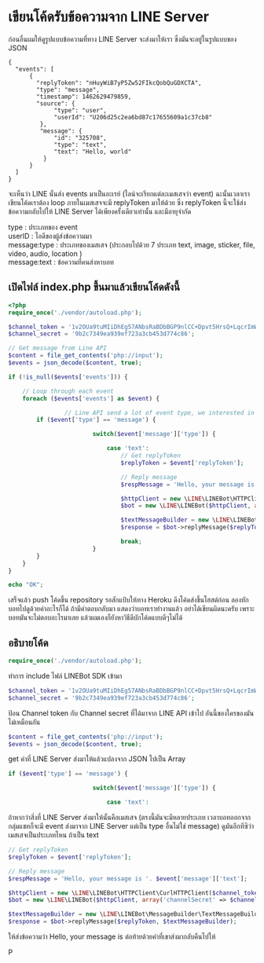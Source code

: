 # เขียนโค้ดรับข้อความจาก LINE Server

ก่อนอื่นผมให้ดูรูปแบบข้อความที่ทาง LINE Server จะส่งมาให้เรา ซึ่งมันจะอยู่ในรูปแบบของ JSON

```
{
  "events": [
      {
        "replyToken": "nHuyWiB7yP5Zw52FIkcQobQuGDXCTA",
        "type": "message",
        "timestamp": 1462629479859,
        "source": {
             "type": "user",
             "userId": "U206d25c2ea6bd87c17655609a1c37cb8"
         },
         "message": {
             "id": "325708",
             "type": "text",
             "text": "Hello, world"
          }
      }
  ]
}
```

จะเห็นว่า LINE นั้นส่ง events มาเป็นอะเรย์ \(ไลน์จะเรียกแต่ละเมสเสจว่า event\) ฉะนั้นเวลาเราเขียนโค้ดเราต้อง loop  ภายในเมสเสจจะมี replyToken มาให้ด้วย ซึ่ง replyToken นี้จะใช้ส่งข้อความกลับไปให้ LINE Server ได้เพียงครั้งเดียวเท่านั้น และมีอายุจำกัด

type : ประเภทของ event  
userID : ไอดีของผู้ส่งข้อความมา  
message:type : ประเภทของเมสเสจ \(ประกอบไปด้วย 7 ประเภท text, image, sticker, file, video, audio, location \)  
message:text : ข้อความที่คนส่งหาบอท

## เปิดไฟล์ index.php ขึ้นมาแล้วเขียนโค้ดดังนี้

```php
<?php 
require_once('./vendor/autoload.php');

$channel_token = '1v2OUa9tuMIiDhEg57ANbsRaBDbBGP9nlCC+Dpvt5HrsQ+LqcrImWPUBkH8re/pwqxv56d15kZeMoU/vQ0zuzPFlbhFM7AhRMZwLrSkLdcjbFurwXGOyHLt8MdgzLfAe7r0BsQV5cATlUanW3OgJewdB04t89/1O/w1cDnyilFU=';
$channel_secret = '9b2c7349ea939ef723a3cb453d774c86';

// Get message from Line API
$content = file_get_contents('php://input');
$events = json_decode($content, true);

if (!is_null($events['events'])) {

    // Loop through each event
    foreach ($events['events'] as $event) {

                // Line API send a lot of event type, we interested in message only.
        if ($event['type'] == 'message') {

                        switch($event['message']['type']) {

                            case 'text':
                                // Get replyToken
                                $replyToken = $event['replyToken'];

                                // Reply message
                                $respMessage = 'Hello, your message is '. $event['message']['text'];

                                $httpClient = new \LINE\LINEBot\HTTPClient\CurlHTTPClient($channel_token);
                                $bot = new \LINE\LINEBot($httpClient, array('channelSecret' => $channel_secret));

                                $textMessageBuilder = new \LINE\LINEBot\MessageBuilder\TextMessageBuilder($respMessage);
                                $response = $bot->replyMessage($replyToken, $textMessageBuilder);

                                break;
                        }
        }
    }
}

echo "OK";
```

เสร็จแล้ว push โค้ดขึ้น repository รอสักแป้บให้ทาง Heroku ดึงโค้ดส่งขึ้นโฮสต์ก่อน ลองทักบอทไปดูด้วยคำอะไรก็ได้ ถ้ามีคำตอบกลับมา แสดงว่าบอทเราทำงานแล้ว อย่าได้เขียนผิดนะครับ เพราะบอทมันจะไม่ตอบอะไรมาเลย แล้วผมเองก็ยังหาวิธีดีบักโค้ดแบบดีๆไม่ได้

## อธิบายโค้ด

```php
require_once('./vendor/autoload.php');
```

ทำการ include ไฟล์ LINEBot SDK เข้ามา

```php
$channel_token = '1v2OUa9tuMIiDhEg57ANbsRaBDbBGP9nlCC+Dpvt5HrsQ+LqcrImWPUBkH8re/pwqxv56d15kZeMoU/vQ0zuzPFlbhFM7AhRMZwLrSkLdcjbFurwXGOyHLt8MdgzLfAe7r0BsQV5cATlUanW3OgJewdB04t89/1O/w1cDnyilFU=';
$channel_secret = '9b2c7349ea939ef723a3cb453d774c86';
```

ป้อน Channel token กับ Channel secret ที่ได้มาจาก LINE API เข้าไป อันนี้ของใครของมันไม่เหมือนกัน

```php
$content = file_get_contents('php://input');
$events = json_decode($content, true);
```

get ค่าที่ LINE Server ส่งมาให้แล้วแปลงจาก JSON ไปเป็น Array

```php
if ($event['type'] == 'message') {

                        switch($event['message']['type']) {

                            case 'text':
```

ถ้าหากว่าสิ่งที่ LINE Server ส่งมาให้นั้นคือเมสเสจ \(ตรงนี้มันจะมีหลายประเภท เวลาบอทออกจากกลุ่มแชทก็จะมี event ส่งมาจาก LINE Server แต่เป็น type อื่นไม่ใช่ message\) ดูมันอีกทีซิว่าเมสเสจเป็นประเภทไหน ถ้าเป็น text

```php
// Get replyToken
$replyToken = $event['replyToken'];

// Reply message
$respMessage = 'Hello, your message is '. $event['message']['text'];

$httpClient = new \LINE\LINEBot\HTTPClient\CurlHTTPClient($channel_token);
$bot = new \LINE\LINEBot($httpClient, array('channelSecret' => $channel_secret));

$textMessageBuilder = new \LINE\LINEBot\MessageBuilder\TextMessageBuilder($respMessage);
$response = $bot->replyMessage($replyToken, $textMessageBuilder);
```

ให้ส่งข้อความว่า Hello, your message is ต่อท้ายด้วยคำที่เขาส่งมากลับคืนไปให้

P

